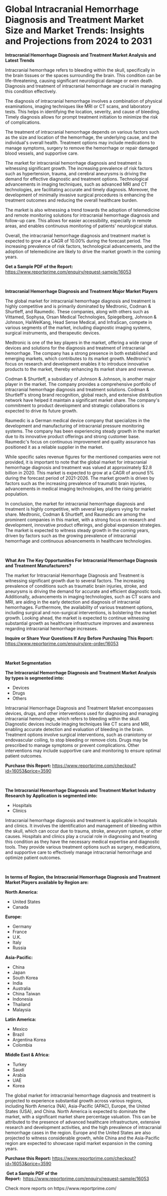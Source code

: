 <p><h1>Global Intracranial Hemorrhage Diagnosis and Treatment Market Size and Market Trends: Insights and Projections from 2024 to 2031</h1></p><p><strong>Intracranial Hemorrhage Diagnosis and Treatment Market Analysis and Latest Trends</strong></p>
<p><p>Intracranial hemorrhage refers to bleeding within the skull, specifically in the brain tissues or the spaces surrounding the brain. This condition can be life-threatening, causing significant neurological damage or even death. Diagnosis and treatment of intracranial hemorrhage are crucial in managing this condition effectively.</p><p>The diagnosis of intracranial hemorrhage involves a combination of physical examinations, imaging techniques like MRI or CT scans, and laboratory tests. This helps in identifying the location, severity, and cause of bleeding. Timely diagnosis allows for prompt treatment initiation to minimize the risk of complications.</p><p>The treatment of intracranial hemorrhage depends on various factors such as the size and location of the hemorrhage, the underlying cause, and the individual's overall health. Treatment options may include medications to manage symptoms, surgery to remove the hemorrhage or repair damaged blood vessels, and supportive care.</p><p>The market for intracranial hemorrhage diagnosis and treatment is witnessing significant growth. The increasing prevalence of risk factors such as hypertension, trauma, and cerebral aneurysms is driving the demand for effective diagnostic and treatment options. Technological advancements in imaging techniques, such as advanced MRI and CT technologies, are facilitating accurate and timely diagnosis. Moreover, the development of minimally invasive surgical procedures is enhancing the treatment outcomes and reducing the overall healthcare burden.</p><p>The market is also witnessing a trend towards the adoption of telemedicine and remote monitoring solutions for intracranial hemorrhage diagnosis and follow-up care. This allows for easier accessibility, especially in remote areas, and enables continuous monitoring of patients' neurological status.</p><p>Overall, the intracranial hemorrhage diagnosis and treatment market is expected to grow at a CAGR of 10.00% during the forecast period. The increasing prevalence of risk factors, technological advancements, and the adoption of telemedicine are likely to drive the market growth in the coming years.</p></p>
<p><strong>Get a Sample PDF of the Report:&nbsp;</strong> <a href="https://www.reportprime.com/enquiry/request-sample/16053">https://www.reportprime.com/enquiry/request-sample/16053</a></p>
<p>&nbsp;</p>
<p><strong>Intracranial Hemorrhage Diagnosis and Treatment Major Market Players</strong></p>
<p><p>The global market for intracranial hemorrhage diagnosis and treatment is highly competitive and is primarily dominated by Medtronic, Codman & Shurtleff, and Raumedic. These companies, along with others such as Vittamed, Sophysa, Orsan Medical Technologies, Spiegelberg, Johnson & Johnson, HaiWeiKang, Head Sense Medical, and InfraScan, compete in various segments of the market, including diagnostic imaging systems, surgical instruments, and therapeutic devices.</p><p>Medtronic is one of the key players in the market, offering a wide range of devices and solutions for the diagnosis and treatment of intracranial hemorrhage. The company has a strong presence in both established and emerging markets, which contributes to its market growth. Medtronic's focus on research and development enables it to introduce innovative products to the market, thereby enhancing its market share and revenue.</p><p>Codman & Shurtleff, a subsidiary of Johnson & Johnson, is another major player in the market. The company provides a comprehensive portfolio of intracranial hemorrhage diagnosis and treatment solutions. Codman & Shurtleff's strong brand recognition, global reach, and extensive distribution network have helped it maintain a significant market share. The company's commitment to product development and strategic collaborations is expected to drive its future growth.</p><p>Raumedic is a German medical device company that specializes in the development and manufacturing of intracranial pressure monitoring systems. The company has been experiencing steady growth in the market due to its innovative product offerings and strong customer base. Raumedic's focus on continuous improvement and quality assurance has positioned it as a reliable supplier in the market.</p><p>While specific sales revenue figures for the mentioned companies were not provided, it is important to note that the global market for intracranial hemorrhage diagnosis and treatment was valued at approximately $2.8 billion in 2020. This market is expected to grow at a CAGR of around 5% during the forecast period of 2021-2026. The market growth is driven by factors such as the increasing prevalence of traumatic brain injuries, advancements in medical imaging technologies, and the rising geriatric population.</p><p>In conclusion, the market for intracranial hemorrhage diagnosis and treatment is highly competitive, with several key players vying for market share. Medtronic, Codman & Shurtleff, and Raumedic are among the prominent companies in this market, with a strong focus on research and development, innovative product offerings, and global expansion strategies. The market is expected to witness steady growth in the coming years, driven by factors such as the growing prevalence of intracranial hemorrhage and continuous advancements in healthcare technologies.</p></p>
<p>&nbsp;</p>
<p><strong>What Are The Key Opportunities For Intracranial Hemorrhage Diagnosis and Treatment Manufacturers?</strong></p>
<p><p>The market for Intracranial Hemorrhage Diagnosis and Treatment is witnessing significant growth due to several factors. The increasing prevalence of conditions such as traumatic brain injuries, stroke, and aneurysms is driving the demand for accurate and efficient diagnostic tools. Additionally, advancements in imaging technologies, such as CT scans and MRI, are aiding in the early detection and diagnosis of intracranial hemorrhages. Furthermore, the availability of various treatment options, including surgical and non-surgical interventions, is bolstering the market growth. Looking ahead, the market is expected to continue witnessing substantial growth as healthcare infrastructure improves and awareness regarding intracranial hemorrhage increases.</p></p>
<p><strong>Inquire or Share Your Questions If Any Before Purchasing This Report:</strong> <a href="https://www.reportprime.com/enquiry/pre-order/16053">https://www.reportprime.com/enquiry/pre-order/16053</a></p>
<p>&nbsp;</p>
<p><strong>Market Segmentation</strong></p>
<p><strong>The Intracranial Hemorrhage Diagnosis and Treatment Market Analysis by types is segmented into:</strong></p>
<p><ul><li>Devices</li><li>Drugs</li><li>Others</li></ul></p>
<p><p>Intracranial Hemorrhage Diagnosis and Treatment Market encompasses devices, drugs, and other interventions used for diagnosing and managing intracranial hemorrhage, which refers to bleeding within the skull. Diagnostic devices include imaging techniques like CT scans and MRI, enabling accurate detection and evaluation of bleeding in the brain. Treatment options involve surgical interventions, such as craniotomy or endovascular coiling, to stop bleeding or remove clots. Drugs may be prescribed to manage symptoms or prevent complications. Other interventions may include supportive care and monitoring to ensure optimal patient outcomes.</p></p>
<p><strong>Purchase this Report:&nbsp;</strong><a href="https://www.reportprime.com/checkout?id=16053&price=3590">https://www.reportprime.com/checkout?id=16053&price=3590</a></p>
<p>&nbsp;</p>
<p><strong>The Intracranial Hemorrhage Diagnosis and Treatment Market Industry Research by Application is segmented into:</strong></p>
<p><ul><li>Hospitals</li><li>Clinics</li></ul></p>
<p><p>Intracranial hemorrhage diagnosis and treatment is applicable in hospitals and clinics. It involves the identification and management of bleeding within the skull, which can occur due to trauma, stroke, aneurysm rupture, or other causes. Hospitals and clinics play a crucial role in diagnosing and treating this condition as they have the necessary medical expertise and diagnostic tools. They provide various treatment options such as surgery, medications, and supportive care to effectively manage intracranial hemorrhage and optimize patient outcomes.</p></p>
<p>&nbsp;</p>
<p><strong>In terms of Region, the Intracranial Hemorrhage Diagnosis and Treatment Market Players available by Region are:</strong></p>
<p>
    <p> <strong> North America: </strong>
        <ul>
            <li>United States</li>
            <li>Canada</li>
        </ul>
        </p> 
    <p> <strong> Europe: </strong>
        <ul>
            <li>Germany</li>
            <li>France</li>
            <li>U.K.</li>
            <li>Italy</li>
            <li>Russia</li>
        </ul>
        </p> 
    <p> <strong> Asia-Pacific: </strong>
        <ul>
            <li>China</li>
            <li>Japan</li>
            <li>South Korea</li>
            <li>India</li>
            <li>Australia</li>
            <li>China Taiwan</li>
            <li>Indonesia</li>
            <li>Thailand</li>
            <li>Malaysia</li>
        </ul>
        </p> 
    <p> <strong> Latin America: </strong>
        <ul>
            <li>Mexico</li>
            <li>Brazil</li>
            <li>Argentina Korea</li>
            <li>Colombia</li>
        </ul>
        </p> 
    <p> <strong> Middle East & Africa: </strong>
        <ul>
            <li>Turkey</li>
            <li>Saudi</li>
            <li>Arabia</li>
            <li>UAE</li>
            <li>Korea</li>
        </ul>
    </p>
    </p>
<p><p>The global market for intracranial hemorrhage diagnosis and treatment is projected to experience substantial growth across various regions, including North America (NA), Asia-Pacific (APAC), Europe, the United States (USA), and China. North America is expected to dominate the market, with a significant market share percentage valuation. This can be attributed to the presence of advanced healthcare infrastructure, extensive research and development activities, and the high prevalence of intracranial hemorrhage cases in the region. Europe and the United States are also projected to witness considerable growth, while China and the Asia-Pacific region are expected to showcase rapid market expansion in the coming years.</p></p>
<p><strong>Purchase this Report: </strong><a href="https://www.reportprime.com/checkout?id=16053&price=3590">https://www.reportprime.com/checkout?id=16053&price=3590</a></p>
<p>&nbsp;<strong>Get a Sample PDF of the Report:&nbsp;&nbsp;</strong><a href="https://www.reportprime.com/enquiry/request-sample/16053">https://www.reportprime.com/enquiry/request-sample/16053</a></p>
<p><strong></strong></p>
<p>Check more reports on https://www.reportprime.com/</p>